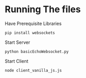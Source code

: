 # Running The files 
Have Prerequisite Libraries
```
pip install websockets
```

Start Server
```
python basicEchoWebsocket.py

```

Start Client
```
node client_vanilla_js.js
```